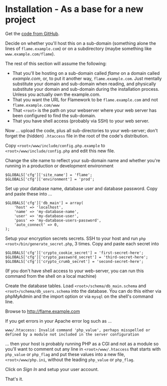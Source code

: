 # Installation - As a base for a new project

Get the [code from GitHub](https://github.com/exflickr/flamework).

Decide on whether you'll host this on a sub-domain (something alone the lines of `flame.example.com`) or on a subdirectory 
(maybe something like `www.example.com/flame`).

The rest of this section will assume the following:

* That you'll be hosting on a sub-domain called *flame* on a domain called *example.com*, or, to put it another way, 
`flame.example.com`. Just mentally substitute your domain and sub-domain when reading, and physically substitute your 
domain and sub-domain during the installation process. Unless you actually own the example.com.
* That you want the URL for Flamework to be `flame.example.com` and not `flame.example.com/www`
* That `<root>` is the path on your webserver where your web server has been configured to find the sub-domain.
* That you have shell access (probably via SSH) to your web server.

Now ... upload the code, plus all sub-directories to your web-server; don't forget the (hidden) `.htaccess` file in the 
root of the code's distribution.

Copy `<root>/www/include/config.php.example` to `<root>/www/include/config.php` and edit this new file.

Change the site name to reflect your sub-domain name and whether you're running in a production or development environment

	$GLOBALS['cfg']['site_name'] = 'flame';
	$GLOBALS['cfg']['environment'] = 'prod';

Set up your database name, database user and database password. Copy and paste these into ...

	$GLOBALS['cfg']['db_main'] = array(
		'host' => 'localhost',
		'name' => 'my-database-name',
		'user' => 'my-database-user',
		'pass' => 'my-database-users-password',
		'auto_connect' => 0,
	);

Setup your encryption secrets secrets. SSH to your host and run `php <root>/bin/generate_secret.php`, 3 times. Copy and paste each secret into 

	$GLOBALS['cfg']['crypto_cookie_secret'] = 'first-secret-here';
	$GLOBALS['cfg']['crypto_password_secret'] = 'third-secret-here';
	$GLOBALS['cfg']['crypto_crumb_secret'] = 'second-secret-here';

(If you don't have shell access to your web-server, you can run this command from the shell on a local machine)

Create the database tables. Load `<root>/schema/db_main.schema` and `<root>/schema/db_users.schema` into the database. 
You can do this either via phpMyAdmin and the import option or via `mysql` on the shell's command line.

Browse to http://flame.example.com

If you get errors in your Apache error log such as ...

	www/.htaccess: Invalid command 'php_value', perhaps misspelled or defined by a module not included in the server configuration

... then your host is probably running PHP as a CGI and not as a module so you'll want to comment out any line in 
`<root>/www/.htaccess` that starts with `php_value` or `php_flag` and put these values into a new file, 
`<root>/www/php.ini`, without the leading `php_value` or `php_flag`.

Click on *Sign In* and setup your user account.

That's it.
